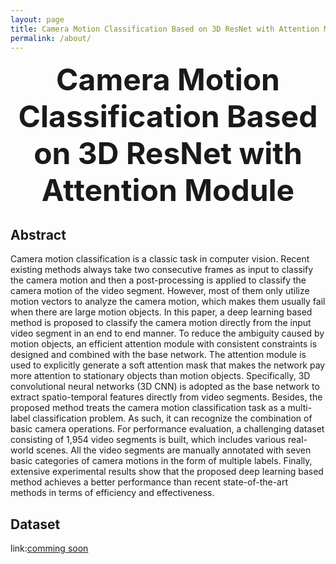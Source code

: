 ```yaml
---
layout: page
title: Camera Motion Classification Based on 3D ResNet with Attention Module
permalink: /about/
---
```


<div align='center' ><font size='15'><b>Camera Motion Classification Based on 3D ResNet with Attention Module</b></font></div>

## Abstract

Camera motion classification is a classic task in computer vision. Recent existing methods always take two consecutive frames as input to classify the camera motion and then a post-processing is applied to classify the camera motion of the video segment. However, most of them only utilize motion vectors to analyze the camera motion, which makes them usually fail when there are large motion objects. In this paper, a deep learning based method is proposed to classify the camera motion directly from the input video segment in an end to end manner. To reduce the ambiguity caused by motion objects, an efficient attention module with consistent constraints is designed and combined with the base network. The attention module is used to explicitly generate a soft attention mask that makes the network pay more attention to stationary objects than motion objects. Specifically, 3D convolutional neural networks (3D CNN) is adopted as the base network to extract spatio-temporal features directly from video segments. Besides, the proposed method treats the camera motion classification task as a multi-label classification problem. As such, it can recognize the combination of basic camera operations. For performance evaluation, a challenging dataset consisting of 1,954 video segments is built, which includes various real-world scenes. All the video segments are manually annotated with seven basic categories of camera motions in the form of multiple labels. Finally, extensive experimental results show that the proposed deep learning based method achieves a better performance than recent state-of-the-art methods in terms of efficiency and effectiveness.

## Dataset

link:[comming soon](www.baidu.com)